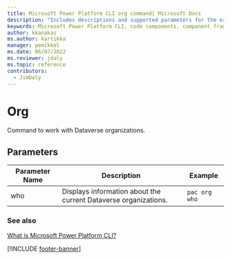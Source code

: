 ```yaml
---
title: Microsoft Power Platform CLI org command| Microsoft Docs
description: "Includes descriptions and supported parameters for the org command."
keywords: Microsoft Power Platform CLI, code components, component framework, CLI
author: kkanakas
ms.author: kartikka
manager: pemikkel
ms.date: 06/07/2022
ms.reviewer: jdaly
ms.topic: reference
contributors:
  - JimDaly
---
```


# Org

Command to work with Dataverse organizations.

## Parameters

| Parameter Name | Description                                                     | Example       |
| -------------- | --------------------------------------------------------------- | ------------- |
| who            | Displays information about the current Dataverse organizations. | `pac org who` |

### See also

[What is Microsoft Power Platform CLI?](../introduction.md)

[!INCLUDE [footer-banner](../../../includes/footer-banner.md)]
